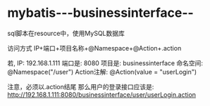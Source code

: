 # mybatis---businessinterface--

sql脚本在resource中，使用MySQL数据库

访问方式
IP+端口+项目名称+@Namespace+@Action+.action 

若,
IP: 192.168.1.111
端口是: 8080
项目是: businessinterface
命名空间: @Namespace("/user")
Action注解: @Action(value = "userLogin")

注意，必须以.action结尾
那么用户的登录接口应该是:
http://192.168.1.111:8080/businessinterface/user/userLogin.action 
